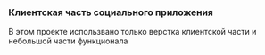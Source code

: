 ### Клиентская часть социального приложения
В этом проекте использвано только верстка клиентской части и небольшой части функционала
